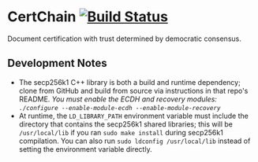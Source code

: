 # CertChain [![Build Status](https://travis-ci.org/mquinn/CertChain.svg)](https://travis-ci.org/mquinn/CertChain)
Document certification with trust determined by democratic consensus.

## Development Notes
* The secp256k1 C++ library is both a build and runtime dependency; clone from GitHub and build from source via instructions in that repo's README. *You must enable the ECDH and recovery modules: `./configure --enable-module-ecdh --enable-module-recovery`*
* At runtime, the `LD_LIBRARY_PATH` environment variable must include the directory that contains the secp256k1 shared libraries; this will be `/usr/local/lib` if you ran `sudo make install` during secp256k1 compilation. You can also run `sudo ldconfig /usr/local/lib` instead of setting the environment variable directly.
